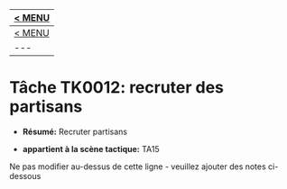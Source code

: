|[< MENU](../../README.md)|
|---|
|[< MENU](../README.md)|
|---|
# Tâche TK0012: recruter des partisans

* **Résumé:** Recruter partisans

* **appartient à la scène tactique:** TA15

Ne pas modifier au-dessus de cette ligne - veuillez ajouter des notes ci-dessous